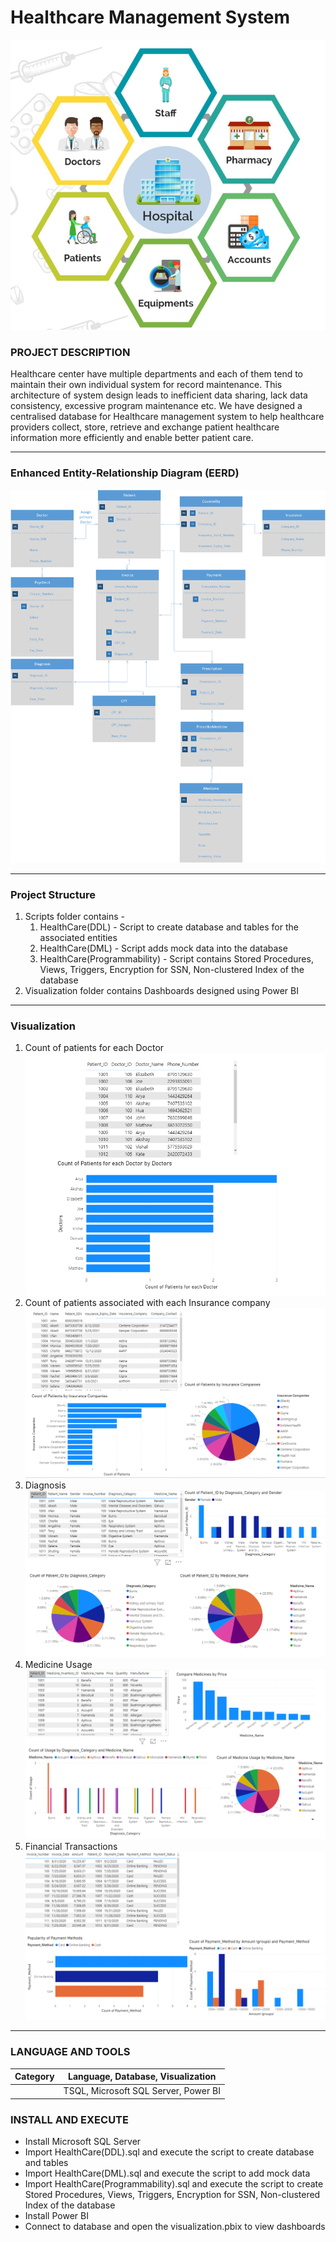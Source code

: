 # Healthcare Management System
<img alt="project" src="https://github.com/aelinadas/Healthcare_Management_System/blob/main/images/project-theme.png" />

### PROJECT DESCRIPTION

Healthcare center have multiple departments and each of them tend to maintain their own individual system for record maintenance. This architecture of system design leads to inefficient data sharing, lack data consistency, excessive program maintenance etc.
We have designed a centralised database for Healthcare management system to help healthcare providers collect, store, retrieve and exchange patient healthcare information more efficiently and enable better patient care.

---

### Enhanced Entity-Relationship Diagram (EERD)

<img alt="EER" src="https://github.com/aelinadas/Healthcare_Management_System/blob/main/images/EER.png" />

---

### Project Structure

1. Scripts folder contains -
	1. HealthCare(DDL) - Script to create database and tables for the associated entities
	2. HealthCare(DML) - Script adds mock data into the database
	3. HealthCare(Programmability) - Script contains Stored Procedures, Views, Triggers, Encryption for SSN, Non-clustered Index of the database
2. Visualization folder contains Dashboards designed using Power BI

---

### Visualization

1. Count of patients for each Doctor
	<img alt="viz1" src="https://github.com/aelinadas/Healthcare_Management_System/blob/main/images/viz1.png" />
2. Count of patients associated with each Insurance company
	<img alt="viz2" src="https://github.com/aelinadas/Healthcare_Management_System/blob/main/images/viz2.png" />
3. Diagnosis
	<img alt="viz3" src="https://github.com/aelinadas/Healthcare_Management_System/blob/main/images/viz3.png" />
4. Medicine Usage
	<img alt="viz4" src="https://github.com/aelinadas/Healthcare_Management_System/blob/main/images/viz4.png" />
5. Financial Transactions
	<img alt="viz5" src="https://github.com/aelinadas/Healthcare_Management_System/blob/main/images/viz5.png" />
	
---

### LANGUAGE AND TOOLS

| Category | Language, Database, Visualization|
| --- | --- |
|  | TSQL, Microsoft SQL Server, Power BI |

### INSTALL AND EXECUTE

- Install Microsoft SQL Server
- Import HealthCare(DDL).sql and execute the script to create database and tables
- Import HealthCare(DML).sql and execute the script to add mock data
- Import HealthCare(Programmability).sql and execute the script to create Stored Procedures, Views, Triggers, Encryption for SSN, Non-clustered Index of the database
- Install Power BI
- Connect to database and open the visualization.pbix to view dashboards
